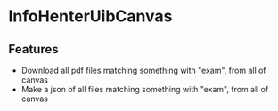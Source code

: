 # InfoHenterUibCanvas
## Features
* Download all pdf files matching something with "exam",  from all of canvas
* Make a json of all files matching something with "exam", from all of canvas
